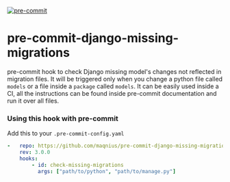 [![pre-commit](https://img.shields.io/badge/pre--commit-enabled-brightgreen?logo=pre-commit&logoColor=white)](https://github.com/pre-commit/pre-commit)


pre-commit-django-missing-migrations
================

pre-commit hook to check Django missing model's changes not reflected in migration files.
It will be triggered only when you change a python file called `models` or a file inside a `package` called `models`.
It can be easily used inside a CI, all the instructions can be found inside pre-commit documentation and run it over all files.

### Using this hook with pre-commit

Add this to your `.pre-commit-config.yaml`

```yaml
-   repo: https://github.com/maqnius/pre-commit-django-missing-migrations
    rev: 3.0.0
    hooks:
        - id: check-missing-migrations
          args: ["path/to/python", "path/to/manage.py"]
```
